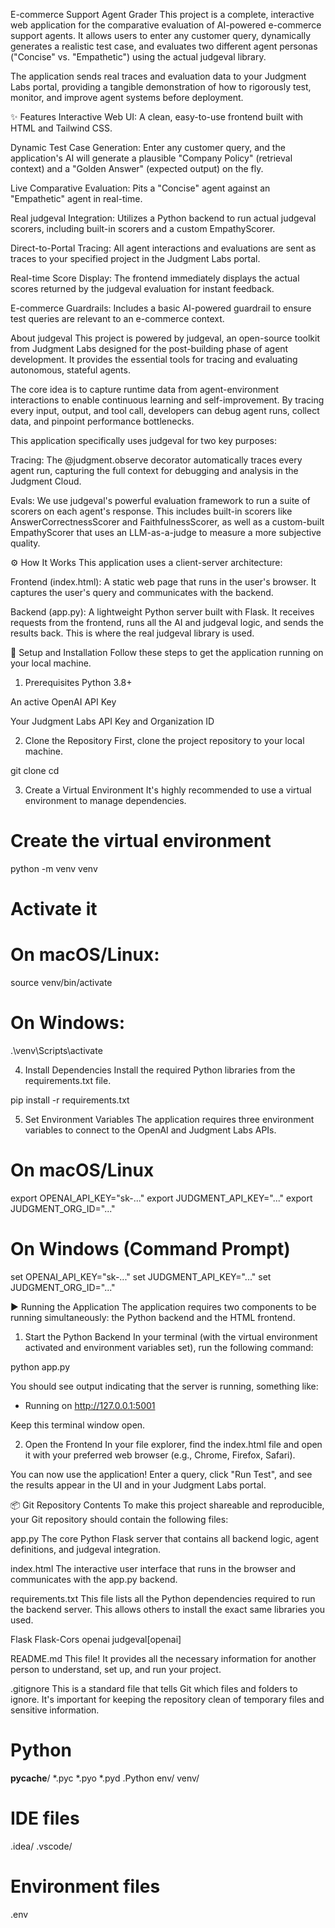 E-commerce Support Agent Grader
This project is a complete, interactive web application for the comparative evaluation of AI-powered e-commerce support agents. It allows users to enter any customer query, dynamically generates a realistic test case, and evaluates two different agent personas ("Concise" vs. "Empathetic") using the actual judgeval library.

The application sends real traces and evaluation data to your Judgment Labs portal, providing a tangible demonstration of how to rigorously test, monitor, and improve agent systems before deployment.

✨ Features
Interactive Web UI: A clean, easy-to-use frontend built with HTML and Tailwind CSS.

Dynamic Test Case Generation: Enter any customer query, and the application's AI will generate a plausible "Company Policy" (retrieval context) and a "Golden Answer" (expected output) on the fly.

Live Comparative Evaluation: Pits a "Concise" agent against an "Empathetic" agent in real-time.

Real judgeval Integration: Utilizes a Python backend to run actual judgeval scorers, including built-in scorers and a custom EmpathyScorer.

Direct-to-Portal Tracing: All agent interactions and evaluations are sent as traces to your specified project in the Judgment Labs portal.

Real-time Score Display: The frontend immediately displays the actual scores returned by the judgeval evaluation for instant feedback.

E-commerce Guardrails: Includes a basic AI-powered guardrail to ensure test queries are relevant to an e-commerce context.

About judgeval
This project is powered by judgeval, an open-source toolkit from Judgment Labs designed for the post-building phase of agent development. It provides the essential tools for tracing and evaluating autonomous, stateful agents.

The core idea is to capture runtime data from agent-environment interactions to enable continuous learning and self-improvement. By tracing every input, output, and tool call, developers can debug agent runs, collect data, and pinpoint performance bottlenecks.

This application specifically uses judgeval for two key purposes:

Tracing: The @judgment.observe decorator automatically traces every agent run, capturing the full context for debugging and analysis in the Judgment Cloud.

Evals: We use judgeval's powerful evaluation framework to run a suite of scorers on each agent's response. This includes built-in scorers like AnswerCorrectnessScorer and FaithfulnessScorer, as well as a custom-built EmpathyScorer that uses an LLM-as-a-judge to measure a more subjective quality.

⚙️ How It Works
This application uses a client-server architecture:

Frontend (index.html): A static web page that runs in the user's browser. It captures the user's query and communicates with the backend.

Backend (app.py): A lightweight Python server built with Flask. It receives requests from the frontend, runs all the AI and judgeval logic, and sends the results back. This is where the real judgeval library is used.

🚀 Setup and Installation
Follow these steps to get the application running on your local machine.

1. Prerequisites
Python 3.8+

An active OpenAI API Key

Your Judgment Labs API Key and Organization ID

2. Clone the Repository
First, clone the project repository to your local machine.

git clone <your-repository-url>
cd <repository-name>

3. Create a Virtual Environment
It's highly recommended to use a virtual environment to manage dependencies.

# Create the virtual environment
python -m venv venv

# Activate it
# On macOS/Linux:
source venv/bin/activate
# On Windows:
.\venv\Scripts\activate

4. Install Dependencies
Install the required Python libraries from the requirements.txt file.

pip install -r requirements.txt

5. Set Environment Variables
The application requires three environment variables to connect to the OpenAI and Judgment Labs APIs.

# On macOS/Linux
export OPENAI_API_KEY="sk-..."
export JUDGMENT_API_KEY="..."
export JUDGMENT_ORG_ID="..."

# On Windows (Command Prompt)
set OPENAI_API_KEY="sk-..."
set JUDGMENT_API_KEY="..."
set JUDGMENT_ORG_ID="..."

▶️ Running the Application
The application requires two components to be running simultaneously: the Python backend and the HTML frontend.

1. Start the Python Backend
In your terminal (with the virtual environment activated and environment variables set), run the following command:

python app.py

You should see output indicating that the server is running, something like:
* Running on http://127.0.0.1:5001

Keep this terminal window open.

2. Open the Frontend
In your file explorer, find the index.html file and open it with your preferred web browser (e.g., Chrome, Firefox, Safari).

You can now use the application! Enter a query, click "Run Test", and see the results appear in the UI and in your Judgment Labs portal.

📦 Git Repository Contents
To make this project shareable and reproducible, your Git repository should contain the following files:

app.py
The core Python Flask server that contains all backend logic, agent definitions, and judgeval integration.

index.html
The interactive user interface that runs in the browser and communicates with the app.py backend.

requirements.txt
This file lists all the Python dependencies required to run the backend server. This allows others to install the exact same libraries you used.

Flask
Flask-Cors
openai
judgeval[openai]

README.md
This file! It provides all the necessary information for another person to understand, set up, and run your project.

.gitignore
This is a standard file that tells Git which files and folders to ignore. It's important for keeping the repository clean of temporary files and sensitive information.

# Python
__pycache__/
*.pyc
*.pyo
*.pyd
.Python
env/
venv/

# IDE files
.idea/
.vscode/

# Environment files
.env
